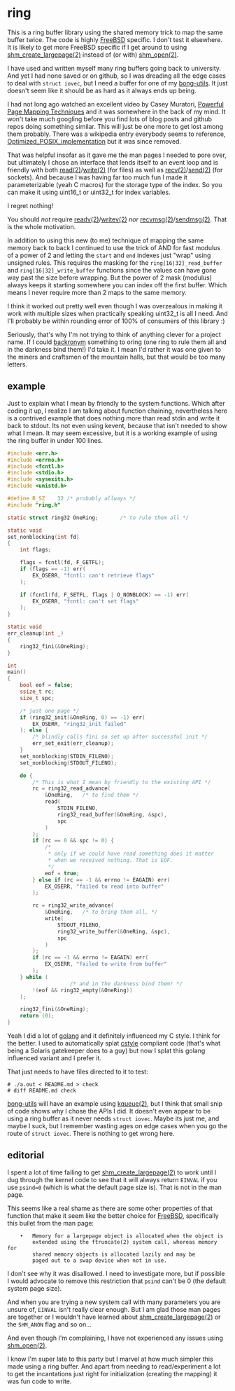 [1]: https://www.freebsd.org/
[10]: https://github.com/dmarker/bong-utils
[11]: https://www.youtube.com/watch?v=H8THRznXxpQ
[13]: https://en.wikipedia.org/w/index.php?title=Circular_buffer&oldid=600431497#Optimized_POSIX_implementation
[14]: https://en.wikipedia.org/wiki/Backronym
[15]: https://go.dev
[16]: https://github.com/illumos/illumos-gate/blob/master/usr/src/tools/scripts/cstyle.pl

[20]: https://man.freebsd.org/cgi/man.cgi?query=shm_open&sektion=2
[21]: https://man.freebsd.org/cgi/man.cgi?query=read&sektion=2
[22]: https://man.freebsd.org/cgi/man.cgi?query=write&sektion=2
[23]: https://man.freebsd.org/cgi/man.cgi?query=recv&sektion=2
[24]: https://man.freebsd.org/cgi/man.cgi?query=send&sektion=2
[25]: https://man.freebsd.org/cgi/man.cgi?query=readv&sektion=2
[25]: https://man.freebsd.org/cgi/man.cgi?query=writev&sektion=2
[26]: https://man.freebsd.org/cgi/man.cgi?query=recvmsg&sektion=2
[27]: https://man.freebsd.org/cgi/man.cgi?query=sendmsg&sektion=2
[28]: https://man.freebsd.org/cgi/man.cgi?query=kqueue&sektion=2

# ring
This is a ring buffer library using the shared memory trick to map the same
buffer twice. The code is highly [FreeBSD][1] specific. I don't test it
elsewhere. It is likely to get more FreeBSD specific if I get around to using
[shm_create_largepage(2)][20] instead of (or with) [shm_open(2)][20].

I have used and written myself many ring buffers going back to university. And
yet I had none saved or on github, so I was dreading all the edge cases to deal
with `struct iovec`, but I need a buffer for one of my [bong-utils][10]. It just
doesn't seem like it should be as hard as it always ends up being.

I had not long ago watched an excellent video by Casey Muratori,
[Powerful Page Mapping Techniques][11] and it was somewhere in the back of my
mind. It won't take much googling before you find lots of blog posts and github
repos doing something similar. This will just be one more to get lost among
them probably. There was a wikipedia entry everybody seems to reference,
[Optimized_POSIX_implementation][13] but it was since removed.

That was helpful insofar as it gave me the man pages I needed to pore over, but
ultimately I chose an interface that lends itself to an event loop and is
friendly with both [read(2)][21]/[write(2)][22] (for files) as well as
[recv(2)][23]/[send(2)][24] (for sockets). And because I was having far too much
fun I made it parameterizable (yeah C macros) for the storage type of the index.
So you can make it using uint16_t or uint32_t for index variables.

I regret nothing!

You should _not_ require [readv(2)][25]/[writev(2)][26] _nor_
[recvmsg(2)][27]/[sendmsg(2)][28]. That is the whole motivation.

In addition to using this new (to me) technique of mapping the same memory
back to back I continued to use the trick of AND for fast modulus of a power
of 2 and letting the `start` and `end` indexes just "wrap" using unsigned rules.
This requires the masking for the `ring[16|32]_read_buffer` and
`ring[16|32]_write_buffer` functions since the values can have gone way past
the size before wrapping. But the power of 2 mask (modulus) always keeps it
starting somewhere you can index off the first buffer. Which means I never
require more than 2 maps to the same memory.

I think it worked out pretty well even though I was overzealous in making it
work with multiple sizes when practically speaking uint32_t is all I need.
And I'll probably be within rounding error of 100% of consumers of this
library :)

Seriously, that's why I'm not trying to think of anything clever for a
project name. If I could [backronym][14] something to oring (one ring to
rule them all and in the darkness bind them!) I'd take it. I mean I'd rather
it was one given to the miners and craftsmen of the mountain halls, but that
would be too many letters.

## example

Just to explain what I mean by friendly to the system functions. Which after
coding it up, I realize I am talking about function chaining, nevertheless here
is a contrived example that does nothing more than read stdin and write it back
to stdout. Its not even using kevent, because that isn't needed to show what I
mean. It may seem excessive, but it is a working example of using the ring
buffer in under 100 lines.

```C
#include <err.h>
#include <errno.h>
#include <fcntl.h>
#include <stdio.h>
#include <sysexits.h>
#include <unistd.h>

#define R_SZ    32 /* probably allways */
#include "ring.h"

static struct ring32 OneRing;		/* to rule them all */

static void
set_nonblocking(int fd)
{
	int flags;

	flags = fcntl(fd, F_GETFL);
	if (flags == -1) err(
		EX_OSERR, "fcntl: can't retrieve flags"
	);

	if (fcntl(fd, F_SETFL, flags | O_NONBLOCK) == -1) err(
		EX_OSERR, "fcntl: can't set flags"
	);
}

static void
err_cleanup(int _)
{
	ring32_fini(&OneRing);
}

int
main()
{
	bool eof = false;
	ssize_t rc;
	size_t spc;

	/* just one page */
	if (ring32_init(&OneRing, 0) == -1) err(
		EX_OSERR, "ring32_init failed"
	); else {
		/* blindly calls fini so set up after successful init */
		err_set_exit(err_cleanup);
	}
	set_nonblocking(STDIN_FILENO);
	set_nonblocking(STDOUT_FILENO);

	do {
		/* This is what I mean by friendly to the existing API */
		rc = ring32_read_advance(
			&OneRing,	/* to find them */
			read(
				STDIN_FILENO,
				ring32_read_buffer(&OneRing, &spc),
				spc
			)
		);
		if (rc == 0 && spc != 0) {
			/*
			 * only if we could have read something does it matter
			 * when we received nothing. That is EOF.
			 */
			eof = true;
		} else if (rc == -1 && errno != EAGAIN) err(
			EX_OSERR, "failed to read into buffer"
		);

		rc = ring32_write_advance(
			&OneRing,	/* to bring them all, */
			write(
				STDOUT_FILENO,
				ring32_write_buffer(&OneRing, &spc),
				spc
			)
		);
		if (rc == -1 && errno != EAGAIN) err(
			EX_OSERR, "failed to write from buffer"
		);
	} while (
					/* and in the darkness bind them! */
		!(eof && ring32_empty(&OneRing))
	);

	ring32_fini(&OneRing);
	return (0);
}
```
Yeah I did a lot of [golang][15] and it definitely influenced my C style.
I think for the better. I used to automatically splat [cstyle][16] compliant
code (that's what being a Solaris gatekeeper does to a guy) but now I splat
this golang influenced variant and I prefer it.

That just needs to have files directed to it to test:
```
# ./a.out < README.md > check
# diff README.md check
```
[bong-utils][10] will have an example using [kqueue(2)][28], but I think that
small snip of code shows why I chose the APIs I did. It doesn't even appear to
be using a ring buffer as it never needs `struct iovec`. Maybe its just me, and
maybe I suck, but I remember wasting ages on edge cases when you go the route of
`struct iovec`. There is nothing to get wrong here.

## editorial
I spent a lot of time failing to get [shm_create_largepage(2)][20] to work until
I dug through the kernel code to see that it will always return `EINVAL` if you
use `psind=0` (which is what the default page size is). That is not in the man
page.

This seems like a real shame as there are some other properties of that function
that make it seem like the better choice for [FreeBSD][1], specifically this bullet
from the man page:
```
	•	Memory for a largepage object is allocated when the object is
		extended using the ftruncate(2) system call, whereas memory for
		shared memory objects is allocated lazily and may be
		paged out to a swap device when not in use.
```
I don't see why it was disallowed. I need to investigate more, but if possible I
would advocate to remove this restriction that `psind` can't be 0 (the default
system page size).

And when you are trying a new system call with many parameters you are unsure
of, `EINVAL` isn't really clear enough. But I am glad those man pages are
together or I wouldn't have learned about [shm_create_largepage(2)][20] or the
`SHM_ANON` flag and so on...

And even though I'm complaining, I have not experienced any issues using
[shm_open(2)][20].

I know I'm super late to this party but I marvel at how much simpler this made
using a ring buffer. And apart from needing to read/experiment a lot to get the
incantations just right for initialization (creating the mapping) it was fun
code to write.

